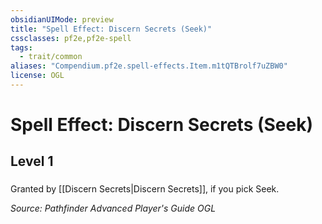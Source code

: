 ```yaml
---
obsidianUIMode: preview
title: "Spell Effect: Discern Secrets (Seek)"
cssclasses: pf2e,pf2e-spell
tags:
  - trait/common
aliases: "Compendium.pf2e.spell-effects.Item.m1tQTBrolf7uZBW0"
license: OGL
---
```

# Spell Effect: Discern Secrets (Seek)
## Level 1
### 






Granted by [[Discern Secrets|Discern Secrets]], if you pick Seek.

*Source: Pathfinder Advanced Player's Guide*
*OGL*